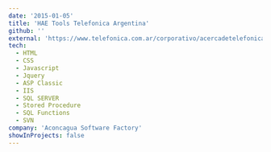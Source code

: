 ```yaml
---
date: '2015-01-05'
title: 'HAE Tools Telefonica Argentina'
github: ''
external: 'https://www.telefonica.com.ar/corporativo/acercadetelefonica/ar/about_telefonica/html/grupos/grupo_telefonica.shtml'
tech:
  - HTML
  - CSS
  - Javascript
  - Jquery
  - ASP Classic
  - IIS
  - SQL SERVER
  - Stored Procedure
  - SQL Functions
  - SVN
company: 'Aconcagua Software Factory'
showInProjects: false
---
```


